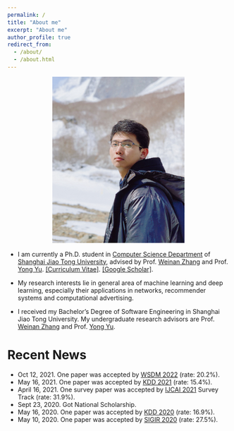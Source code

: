 ```yaml
---
permalink: /
title: "About me"
excerpt: "About me"
author_profile: true
redirect_from: 
  - /about/
  - /about.html
---
```


<p align='center'> 
<img src="/images/avatar2.jpeg" alt="photo" style='width: 300px;'>
</p>

- I am currently a Ph.D. student in [Computer Science Department](http://www.cs.sjtu.edu.cn/en/) of [Shanghai Jiao Tong University](http://en.sjtu.edu.cn), advised by Prof. [Weinan Zhang](http://www.wnzhang.net) and Prof. [Yong Yu](http://apex.sjtu.edu.cn/members/yyu). [\[Curriculum Vitae\]](/files/CV.pdf). [\[Google Scholar\]](https://scholar.google.com/citations?user=JPBGjOYAAAAJ&hl=zh-CN).

- My research interests lie in general area of machine learning and deep learning, especially their applications in networks, recommender systems and computational advertising.

- I received my Bachelor’s Degree of Software Engineering in Shanghai Jiao Tong University. My undergraduate research advisors are Prof. [Weinan Zhang](http://www.wnzhang.net) and Prof. [Yong Yu](http://apex.sjtu.edu.cn/members/yyu).


# Recent News
- Oct 12, 2021. One paper was accepted by [WSDM 2022](https://www.wsdm-conference.org/2022/) (rate: 20.2%).
- May 16, 2021. One paper was accepted by [KDD 2021](https://www.kdd.org/kdd2021/) (rate: 15.4%).
- April 16, 2021. One survey paper was accepted by [IJCAI 2021](https://ijcai-21.org) Survey Track (rate: 31.9%).
- Sept 23, 2020. Got National Scholarship.
- May 16, 2020. One paper was accepted by [KDD 2020](https://www.kdd.org/kdd2020/) (rate: 16.9%).
- May 10, 2020. One paper was accepted by [SIGIR 2020](http://sigir.org/sigir2020/) (rate: 27.5%).



<script type='text/javascript' id='clustrmaps' src='//cdn.clustrmaps.com/map_v2.js?cl=080808&w=400&t=tt&d=9X1Xbrcys07GUNz45Vpjgqiu2YILGSbcTQHy4gGi42w&co=ffffff&cmo=3acc3a&cmn=ff5353&ct=808080'></script>